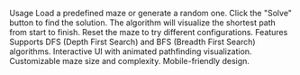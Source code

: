 Usage
Load a predefined maze or generate a random one.
Click the "Solve" button to find the solution.
The algorithm will visualize the shortest path from start to finish.
Reset the maze to try different configurations.
Features
Supports DFS (Depth First Search) and BFS (Breadth First Search) algorithms.
Interactive UI with animated pathfinding visualization.
Customizable maze size and complexity.
Mobile-friendly design.


